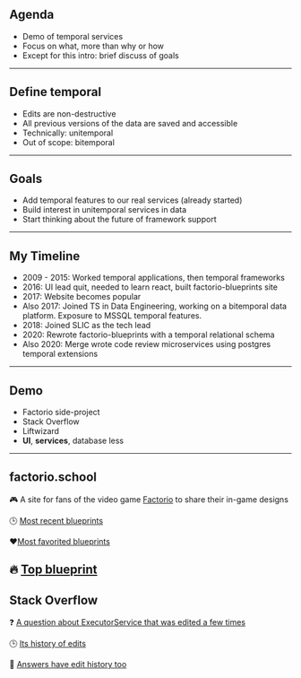 ## Agenda
* Demo of temporal services
* Focus on what, more than why or how
* Except for this intro: brief discuss of goals
---

## Define temporal
* Edits are non-destructive
* All previous versions of the data are saved and accessible
* Technically: unitemporal
* Out of scope: bitemporal
---

## Goals
* Add temporal features to our real services (already started)
* Build interest in unitemporal services in data
* Start thinking about the future of framework support
---

## My Timeline
* 2009 - 2015: Worked temporal applications, then temporal frameworks
* 2016: UI lead quit, needed to learn react, built factorio-blueprints site
* 2017: Website becomes popular
* Also 2017: Joined TS in Data Engineering, working on a bitemporal data platform. Exposure to MSSQL temporal features.
* 2018: Joined SLIC as the tech lead
* 2020: Rewrote factorio-blueprints with a temporal relational schema
* Also 2020: Merge wrote code review microservices using postgres temporal extensions
---

## Demo
* Factorio side-project
* Stack Overflow
* Liftwizard
* **UI**, **services**, database less
---

## factorio.school

🎮 A site for fans of the video game [Factorio](https://factorio.com/) to share their in-game designs

🕒 [Most recent blueprints](https://www.factorio.school/)

❤️[Most favorited blueprints](https://www.factorio.school/top)

🔥 [Top blueprint](https://www.factorio.school/view/-KnQ865j-qQ21WoUPbd3)
---

## Stack Overflow

❓ [A question about ExecutorService that was edited a few times](https://stackoverflow.com/questions/1250643/how-to-wait-for-all-threads-to-finish-using-executorservice)

🕒 [Its history of edits](https://stackoverflow.com/posts/1250643/revisions)

🙋 [Answers have edit history too](https://stackoverflow.com/posts/1250655/revisions)

